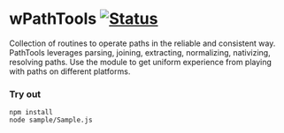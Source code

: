 # wPathTools [![Status](https://github.com/Wandalen/wPathTools/workflows/Test/badge.svg)](https://github.com/Wandalen/wPathTools/actions?query=workflow%3ATest)

Collection of routines to operate paths in the reliable and consistent way. PathTools leverages parsing, joining, extracting, normalizing, nativizing, resolving paths. Use the module to get uniform experience from playing with paths on different platforms.

### Try out
```
npm install
node sample/Sample.js
```


